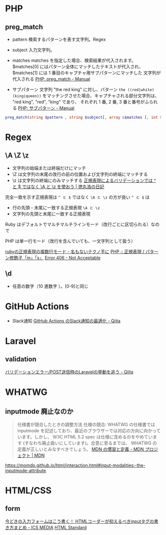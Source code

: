 # PHP
## preg_match
- pattern
検索するパターンを表す文字列。Regex
- subject
入力文字列。
- matches
matches を指定した場合、検索結果が代入されます。 $matches[0] にはパターン全体にマッチしたテキストが代入され、 $matches[1] には 1 番目のキャプチャ用サブパターンにマッチした 文字列が代入される
[PHP: preg_match - Manual ](https://www.php.net/manual/ja/function.preg-match)

- サブパターン
文字列 "the red king" に対し、パターン
`the ((red|white) (king|queen))`
をマッチングさせた場合、キャプチャされる部分文字列は、 "red king", "red", "king" であり、 それぞれ 1 番, 2 番, 3 番と番号がふられる
[PHP: サブパターン - Manual ](https://www.php.net/manual/ja/regexp.reference.subpatterns.php)


```php
preg_match(string $pattern , string $subject[, array &$matches [, int $flags = 0 [, int $offset = 0 ]]] ) : int

```

# Regex
## \A \Z \z
- 文字列の始端または終端だけにマッチ
- \Z は文字列の末尾の改行の前の位置および文字列の終端にマッチする
- \z は文字列の終端にのみマッチする
[正規表現によるバリデーションでは ^ と $ ではなく \A と \z を使おう | 徳丸浩の日記](https://blog.tokumaru.org/2014/03/z.html)

完全一致を示す正規表現は `^ と $` ではなく `\A と \z` の方が良い
`^ と $` は
- 行の先頭・末尾に一致する正規表現
`\A と \z`
- 文字列の先頭と末尾に一致する正規表現

Ruby はデフォルトでマルチマルチラインモード（改行ごとに区切られる）なので

PHP は単一行モード（改行を含んでいても、一文字列として扱う）

[rubyの正規表現の複数行モード - 名もないテクノ手に](http://seuzo.net/entry/2013/06/04/150641)
[PHP :: 正規表現 / パターン修飾子「m」「s」](http://tm.root-n.com/programming:php:regex:pattern_qualification_ms)
[Error 406 - Not Acceptable](https://www.webdesignleaves.com/pr/php/php_basic_03.php)

## \d
- 任意の数字（10 進数字 ）。[0-9]と同じ

# GitHub Actions
- Slack通知
[GitHub Actions のSlack通知の最適化 - Qiita](https://qiita.com/technote-space/items/4f3b6d1db60eeffc18c4)

# Laravel
## validation

[バリデーションエラー/POST送信時のLaravelの挙動を追う - Qiita](https://qiita.com/tatsukoni/items/256fa38dcf7ad96550ca)


# WHATWG
## inputmode 廃止なのか
> 仕様書が競合したときの調整方法
仕様の競合: WHATWG の仕様書では inputmode を記述しており、最近のブラウザーでは対応の方向に向かっています。しかし、 W3C HTML 5.2 spec は仕様に含めるのをやめています (すなわち廃止扱いにしています)。合意に至るまでは、 WHATWG の定義が正しいとみなすべきでしょう。
[MDN の慣習と定義 - MDN プロジェクト | MDN](https://developer.mozilla.org/ja/docs/MDN/Contribute/Guidelines/Conventions_definitions)

https://momdo.github.io/html/interaction.html#input-modalities:-the-inputmode-attribute

# HTML/CSS
## form
[今どきの入力フォームはこう書く！ HTMLコーダーが抑えるべきinputタグの書き方まとめ - ICS MEDIA](https://ics.media/entry/11221/)
[HTML Standard](https://html.spec.whatwg.org/multipage/form-control-infrastructure.html#autofill)
